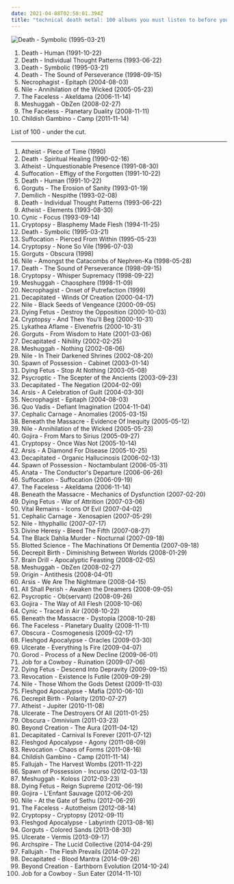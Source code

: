 ```yaml
---
date: 2021-04-08T02:58:01.394Z
title: "technical death metal: 100 albums you must listen to before you die"
---
```

![Death - Symbolic (1995-03-21)](http://coverartarchive.org/release/321a3c33-9310-4b9f-b104-762e465ec60f/19740394528-500.jpg "Death - Symbolic (1995-03-21)")
<ol class="albums">
<li data-cover="http://coverartarchive.org/release/c5ca70aa-d86b-4a0d-84fc-910ca6011881/4940989822-500.jpg" data-tags="death metal, technical death metal" role="button">Death - Human (1991-10-22)</li>
<li data-cover="https://img.discogs.com/_WBMD258Vu8lOUil5yF1zBmivq8=/fit-in/600x583/filters:strip_icc():format(jpeg):mode_rgb():quality(90)/discogs-images/R-1754668-1615550753-3053.jpeg.jpg" data-tags="death metal, technical death metal" role="button">Death - Individual Thought Patterns (1993-06-22)</li>
<li data-cover="http://coverartarchive.org/release/321a3c33-9310-4b9f-b104-762e465ec60f/19740394528-500.jpg" data-tags="death metal" role="button">Death - Symbolic (1995-03-21)</li>
<li data-cover="https://img.discogs.com/AbOZtsdj39rFsDoZ3eEiWLrGh0Y=/fit-in/600x601/filters:strip_icc():format(jpeg):mode_rgb():quality(90)/discogs-images/R-10844672-1508180070-4387.jpeg.jpg" data-tags="death metal, progressive death metal" role="button">Death - The Sound of Perseverance (1998-09-15)</li>
<li data-cover="http://coverartarchive.org/release/6fd013d6-d481-45fe-8746-e99de6cd6aeb/6127775279-500.jpg" data-tags="technical death metal" role="button">Necrophagist - Epitaph (2004-08-03)</li>
<li data-cover="http://coverartarchive.org/release/ca5124df-8ee2-49c8-9d62-7d497b28ae00/24438029985-500.jpg" data-tags="death metal" role="button">Nile - Annihilation of the Wicked (2005-05-23)</li>
<li data-cover="http://coverartarchive.org/release/75b5990e-5608-4c93-9de3-ba16b0f3d212/10206508020-500.jpg" data-tags="technical death metal, death metal" role="button">The Faceless - Akeldama (2006-11-14)</li>
<li data-cover="http://coverartarchive.org/release/4766f9f5-3d4f-360d-a0dd-85d482d0e3ca/27922575264-500.jpg" data-tags="progressive metal, math metal" role="button">Meshuggah - ObZen (2008-02-27)</li>
<li data-cover="https://via.placeholder.com/450" data-tags="technical death metal, progressive death metal" role="button">The Faceless - Planetary Duality (2008-11-11)</li>
<li data-cover="http://coverartarchive.org/release/e2bc6863-a02f-4614-ad59-e6674d158547/15007829992-500.jpg" data-tags="hip-hop, rap" role="button">Childish Gambino - Camp (2011-11-14)</li>
</ol>
List of 100 - under the cut.
<!-- more -->

_________________

<ol class="albums">
<li data-cover="https://via.placeholder.com/450" data-tags="technical death metal, death metal" role="button">
Atheist - Piece of Time (1990)
</li>
<li data-cover="http://coverartarchive.org/release/bd1c4410-b318-4ee4-9118-0134df69a07b/2591319122-500.jpg" data-tags="death metal" role="button">
Death - Spiritual Healing (1990-02-16)
</li>
<li data-cover="http://coverartarchive.org/release/e4521532-6392-45eb-92a8-784033de7509/2571993471-500.jpg" data-tags="technical death metal, death metal" role="button">
Atheist - Unquestionable Presence (1991-08-30)
</li>
<li data-cover="http://coverartarchive.org/release/b83458f4-58db-4b00-952d-1c3890b3fd1b/5852144410-500.jpg" data-tags="death metal" role="button">
Suffocation - Effigy of the Forgotten (1991-10-22)
</li>
<li data-cover="http://coverartarchive.org/release/c5ca70aa-d86b-4a0d-84fc-910ca6011881/4940989822-500.jpg" data-tags="death metal, technical death metal" role="button">
Death - Human (1991-10-22)
</li>
<li data-cover="http://coverartarchive.org/release/c37b7e87-fe77-466e-b188-76e5f39ff04b/12865469740-500.jpg" data-tags="death metal, technical death metal" role="button">
Gorguts - The Erosion of Sanity (1993-01-19)
</li>
<li data-cover="https://img.discogs.com/b4lzcfHekEa2TarJFo3bw6Y7drY=/fit-in/525x520/filters:strip_icc():format(jpeg):mode_rgb():quality(90)/discogs-images/R-1653973-1320397322.jpeg.jpg" data-tags="technical death metal, death metal" role="button">
Demilich - Nespithe (1993-02-08)
</li>
<li data-cover="https://img.discogs.com/_WBMD258Vu8lOUil5yF1zBmivq8=/fit-in/600x583/filters:strip_icc():format(jpeg):mode_rgb():quality(90)/discogs-images/R-1754668-1615550753-3053.jpeg.jpg" data-tags="death metal, technical death metal" role="button">
Death - Individual Thought Patterns (1993-06-22)
</li>
<li data-cover="http://coverartarchive.org/release/2a3dab5a-2d3b-4c07-aef6-d806d6ea920d/23415824129-500.jpg" data-tags="technical death metal, death metal" role="button">
Atheist - Elements (1993-08-30)
</li>
<li data-cover="https://img.discogs.com/tM9Y9ZW2m05DZVj_ZwipowXJKFU=/fit-in/450x450/filters:strip_icc():format(jpeg):mode_rgb():quality(90)/discogs-images/R-655586-1143989097.jpeg.jpg" data-tags="progressive metal" role="button">
Cynic - Focus (1993-09-14)
</li>
<li data-cover="http://coverartarchive.org/release/901b614f-d39e-3d5d-89d2-596c3f045315/7743674648-500.jpg" data-tags="death metal" role="button">
Cryptopsy - Blasphemy Made Flesh (1994-11-25)
</li>
<li data-cover="http://coverartarchive.org/release/321a3c33-9310-4b9f-b104-762e465ec60f/19740394528-500.jpg" data-tags="death metal" role="button">
Death - Symbolic (1995-03-21)
</li>
<li data-cover="http://coverartarchive.org/release/c09ec022-2459-444a-8f59-ea363df28575/24459277900-500.jpg" data-tags="death metal" role="button">
Suffocation - Pierced From Within (1995-05-23)
</li>
<li data-cover="https://img.discogs.com/_fhdnsIJfaADES1312cy1SvPd7E=/fit-in/600x600/filters:strip_icc():format(jpeg):mode_rgb():quality(90)/discogs-images/R-3606752-1356082773-8996.jpeg.jpg" data-tags="death metal, technical death metal" role="button">
Cryptopsy - None So Vile (1996-07-03)
</li>
<li data-cover="https://img.discogs.com/LjUpIiBmj8BKLqkVG0d8aTgslyM=/fit-in/307x300/filters:strip_icc():format(jpeg):mode_rgb():quality(90)/discogs-images/R-3533596-1334196145.jpeg.jpg" data-tags="technical death metal, death metal" role="button">
Gorguts - Obscura (1998)
</li>
<li data-cover="https://img.discogs.com/1shcZ_nz2dW62FBfbV2quvbpRMU=/fit-in/387x600/filters:strip_icc():format(jpeg):mode_rgb():quality(90)/discogs-images/R-6282818-1417876455-8639.jpeg.jpg" data-tags="death metal" role="button">
Nile - Amongst the Catacombs of Nephren-Ka (1998-05-28)
</li>
<li data-cover="https://img.discogs.com/AbOZtsdj39rFsDoZ3eEiWLrGh0Y=/fit-in/600x601/filters:strip_icc():format(jpeg):mode_rgb():quality(90)/discogs-images/R-10844672-1508180070-4387.jpeg.jpg" data-tags="death metal, progressive death metal" role="button">
Death - The Sound of Perseverance (1998-09-15)
</li>
<li data-cover="http://coverartarchive.org/release/19799cef-ae8b-3cdb-8119-332713fd1c27/7743885552-500.jpg" data-tags="death metal, technical death metal" role="button">
Cryptopsy - Whisper Supremacy (1998-09-22)
</li>
<li data-cover="http://coverartarchive.org/release/772ad8a8-f3fe-3a06-8d82-d6d529b5a785/7846820494-500.jpg" data-tags="progressive metal, math metal" role="button">
Meshuggah - Chaosphere (1998-11-09)
</li>
<li data-cover="https://via.placeholder.com/450" data-tags="technical death metal" role="button">
Necrophagist - Onset of Putrefaction (1999)
</li>
<li data-cover="http://coverartarchive.org/release/394bd00a-df70-4101-8e38-5f09a5390e21/9643626428-500.jpg" data-tags="technical death metal, death metal" role="button">
Decapitated - Winds Of Creation (2000-04-17)
</li>
<li data-cover="http://coverartarchive.org/release/cc155c4e-0747-44c8-8d16-3ba11759a864/9692621053-500.jpg" data-tags="death metal" role="button">
Nile - Black Seeds of Vengeance (2000-09-05)
</li>
<li data-cover="http://coverartarchive.org/release/8b4c9a14-0190-483c-9f94-0aec0694954e/9670537330-500.jpg" data-tags="death metal" role="button">
Dying Fetus - Destroy the Opposition (2000-10-03)
</li>
<li data-cover="https://img.discogs.com/OUvXwQG8QWBxxCtbl-wtvM07xsI=/fit-in/600x600/filters:strip_icc():format(jpeg):mode_rgb():quality(90)/discogs-images/R-483903-1162396506.jpeg.jpg" data-tags="technical death metal, death metal" role="button">
Cryptopsy - And Then You'll Beg (2000-10-31)
</li>
<li data-cover="http://coverartarchive.org/release/36e75fe8-97d9-4628-99e0-2401ba2aaf0e/13536425693-500.jpg" data-tags="technical death metal, progressive death metal" role="button">
Lykathea Aflame - Elvenefris (2000-10-31)
</li>
<li data-cover="http://coverartarchive.org/release/0ba02bc2-6dcf-4af7-9789-858f1214cf8e/10787320367-500.jpg" data-tags="technical death metal, death metal" role="button">
Gorguts - From Wisdom to Hate (2001-03-06)
</li>
<li data-cover="http://coverartarchive.org/release/47924ab2-d0e7-4135-ae84-797ece8924cb/13368438880-500.jpg" data-tags="death metal, technical death metal" role="button">
Decapitated - Nihility (2002-02-25)
</li>
<li data-cover="https://img.discogs.com/5xBkjs9_H7qcUcVCSFd9pfAbu7Y=/fit-in/600x600/filters:strip_icc():format(jpeg):mode_rgb():quality(90)/discogs-images/R-654747-1285957481.jpeg.jpg" data-tags="progressive metal" role="button">
Meshuggah - Nothing (2002-08-06)
</li>
<li data-cover="https://img.discogs.com/beYJ0vbaSav1h-ZJJYwvtYASWtg=/fit-in/600x526/filters:strip_icc():format(jpeg):mode_rgb():quality(90)/discogs-images/R-6507757-1447088929-2827.jpeg.jpg" data-tags="death metal, technical death metal" role="button">
Nile - In Their Darkened Shrines (2002-08-20)
</li>
<li data-cover="http://coverartarchive.org/release/177759a7-0d24-4c8f-b6c4-6fb9faae53eb/21814792851-500.jpg" data-tags="technical death metal, death metal" role="button">
Spawn of Possession - Cabinet (2003-01-14)
</li>
<li data-cover="https://img.discogs.com/cQpI0GBC8kFhgaI_s1_KJRYGfFc=/fit-in/300x300/filters:strip_icc():format(jpeg):mode_rgb():quality(90)/discogs-images/R-11480452-1517081924-5358.jpeg.jpg" data-tags="death metal, technical death metal" role="button">
Dying Fetus - Stop At Nothing (2003-05-08)
</li>
<li data-cover="https://img.discogs.com/jkNvKnWA_KX4l9WqpIfEVv11oQ0=/fit-in/600x600/filters:strip_icc():format(jpeg):mode_rgb():quality(90)/discogs-images/R-13139040-1548744606-8162.jpeg.jpg" data-tags="technical death metal, death metal" role="button">
Psycroptic - The Scepter of the Ancients (2003-09-23)
</li>
<li data-cover="http://coverartarchive.org/release/a8c592a0-4562-4371-97e9-535d9e1ab09c/9643527463-500.jpg" data-tags="death metal, technical death metal" role="button">
Decapitated - The Negation (2004-02-09)
</li>
<li data-cover="http://coverartarchive.org/release/fb662378-13da-3f52-be9a-4fd8d1d43774/7741456821-500.jpg" data-tags="melodic death metal, technical death metal, death metal" role="button">
Arsis - A Celebration of Guilt (2004-03-30)
</li>
<li data-cover="http://coverartarchive.org/release/6fd013d6-d481-45fe-8746-e99de6cd6aeb/6127775279-500.jpg" data-tags="technical death metal" role="button">
Necrophagist - Epitaph (2004-08-03)
</li>
<li data-cover="https://img.discogs.com/B-gtDafGTXJosxXNOmdbnQKa3ls=/fit-in/600x599/filters:strip_icc():format(jpeg):mode_rgb():quality(90)/discogs-images/R-820390-1265235936.jpeg.jpg" data-tags="melodic death metal, technical death metal" role="button">
Quo Vadis - Defiant Imagination (2004-11-04)
</li>
<li data-cover="http://coverartarchive.org/release/a76595f6-9323-4794-8866-e7bc21cc08e1/20068097859-500.jpg" data-tags="grindcore, death metal, technical death metal" role="button">
Cephalic Carnage - Anomalies (2005-03-15)
</li>
<li data-cover="https://via.placeholder.com/450" data-tags="technical death metal, death metal" role="button">
Beneath the Massacre - Evidence Of Inequity (2005-05-12)
</li>
<li data-cover="http://coverartarchive.org/release/ca5124df-8ee2-49c8-9d62-7d497b28ae00/24438029985-500.jpg" data-tags="death metal" role="button">
Nile - Annihilation of the Wicked (2005-05-23)
</li>
<li data-cover="http://coverartarchive.org/release/a430ab40-b6ad-3add-98fe-276d5251a42b/22928954741-500.jpg" data-tags="whalecore, progressive death metal, progressive metal, death metal" role="button">
Gojira - From Mars to Sirius (2005-09-27)
</li>
<li data-cover="http://coverartarchive.org/release/0db7c2d5-0532-4471-a6b0-d13bfd683ce4/10420306473-500.jpg" data-tags="technical death metal, death metal" role="button">
Cryptopsy - Once Was Not (2005-10-14)
</li>
<li data-cover="https://img.discogs.com/SQkVc6wTNmLzu6KKX6FmxfRhU9k=/fit-in/400x399/filters:strip_icc():format(jpeg):mode_rgb():quality(90)/discogs-images/R-1532932-1241886548.jpeg.jpg" data-tags="death metal, technical death metal" role="button">
Arsis - A Diamond For Disease (2005-10-25)
</li>
<li data-cover="https://img.discogs.com/aUQCIzkE9w7lqjaq3zZ6Hg3JHVI=/fit-in/600x600/filters:strip_icc():format(jpeg):mode_rgb():quality(90)/discogs-images/R-1793437-1304159628.jpeg.jpg" data-tags="death metal, technical death metal" role="button">
Decapitated - Organic Hallucinosis (2006-02-13)
</li>
<li data-cover="https://via.placeholder.com/450" data-tags="technical death metal" role="button">
Spawn of Possession - Noctambulant (2006-05-31)
</li>
<li data-cover="https://via.placeholder.com/450" data-tags="technical death metal, death metal" role="button">
Anata - The Conductor's Departure (2006-06-26)
</li>
<li data-cover="https://img.discogs.com/7tX4dKwj5LkatsLW7YVJJDr_2B8=/fit-in/202x201/filters:strip_icc():format(jpeg):mode_rgb():quality(90)/discogs-images/R-2235435-1331875584.jpeg.jpg" data-tags="death metal" role="button">
Suffocation - Suffocation (2006-09-19)
</li>
<li data-cover="http://coverartarchive.org/release/75b5990e-5608-4c93-9de3-ba16b0f3d212/10206508020-500.jpg" data-tags="technical death metal, death metal" role="button">
The Faceless - Akeldama (2006-11-14)
</li>
<li data-cover="http://coverartarchive.org/release/0f820e4c-1fb0-489f-8359-f59c43de341d/12275335448-500.jpg" data-tags="technical death metal" role="button">
Beneath the Massacre - Mechanics of Dysfunction (2007-02-20)
</li>
<li data-cover="https://img.discogs.com/XdqLJmvm2bPOEIAp6G5hA8ECRbU=/fit-in/483x490/filters:strip_icc():format(jpeg):mode_rgb():quality(90)/discogs-images/R-922770-1388153901-4381.jpeg.jpg" data-tags="death metal" role="button">
Dying Fetus - War of Attrition (2007-03-06)
</li>
<li data-cover="http://coverartarchive.org/release/024c3656-3151-3068-96bd-06f3706ce81b/23535428008-500.jpg" data-tags="death metal" role="button">
Vital Remains - Icons Of Evil (2007-04-02)
</li>
<li data-cover="http://coverartarchive.org/release/35985e83-a02d-46e4-a71d-808d4d7ea3e6/27198261885-500.jpg" data-tags="death metal, grindcore" role="button">
Cephalic Carnage - Xenosapien (2007-05-29)
</li>
<li data-cover="http://coverartarchive.org/release/5c72f5ea-ce1d-33b3-8d0a-32c6901faffb/18352306915-500.jpg" data-tags="death metal, technical death metal" role="button">
Nile - Ithyphallic (2007-07-17)
</li>
<li data-cover="https://img.discogs.com/SXMY9TtYg2E3iEpMij1FAB_u5S0=/fit-in/450x450/filters:strip_icc():format(jpeg):mode_rgb():quality(90)/discogs-images/R-1087368-1191066313.png.jpg" data-tags="death metal, metalcore" role="button">
Divine Heresy - Bleed The Fifth (2007-08-27)
</li>
<li data-cover="http://coverartarchive.org/release/e0953194-8ace-4e84-ab7b-9055928fff96/7867330959-500.jpg" data-tags="melodic death metal" role="button">
The Black Dahlia Murder - Nocturnal (2007-09-18)
</li>
<li data-cover="http://coverartarchive.org/release/6b460d2a-ef8e-4874-905c-9f8956f017d1/2751410979-500.jpg" data-tags="progressive metal" role="button">
Blotted Science - The Machinations Of Dementia (2007-09-18)
</li>
<li data-cover="http://coverartarchive.org/release/e700fcc9-4de5-4c53-b285-ad92012867e8/12866501426-500.jpg" data-tags="death metal" role="button">
Decrepit Birth - Diminishing Between Worlds (2008-01-29)
</li>
<li data-cover="https://img.discogs.com/l8bKKluikwanMV7S4vB5nHLsMLg=/fit-in/500x502/filters:strip_icc():format(jpeg):mode_rgb():quality(90)/discogs-images/R-1980482-1256469614.jpeg.jpg" data-tags="death metal, brutal death metal, technical death metal" role="button">
Brain Drill - Apocalyptic Feasting (2008-02-05)
</li>
<li data-cover="http://coverartarchive.org/release/4766f9f5-3d4f-360d-a0dd-85d482d0e3ca/27922575264-500.jpg" data-tags="progressive metal, math metal" role="button">
Meshuggah - ObZen (2008-02-27)
</li>
<li data-cover="http://coverartarchive.org/release/9300d718-e34d-48ac-b6d5-0728b2199321/12872688177-500.jpg" data-tags="technical death metal, death metal" role="button">
Origin - Antithesis (2008-04-01)
</li>
<li data-cover="http://coverartarchive.org/release/67d080f1-1f61-4ccc-ab2d-05d7a45ba9f2/15528863159-500.jpg" data-tags="technical death metal, death metal" role="button">
Arsis - We Are The Nightmare (2008-04-15)
</li>
<li data-cover="https://via.placeholder.com/450" data-tags="deathcore" role="button">
All Shall Perish - Awaken the Dreamers (2008-09-05)
</li>
<li data-cover="https://img.discogs.com/12ZNVOXsnmUtA0gPNE8YFpJbOhM=/fit-in/600x595/filters:strip_icc():format(jpeg):mode_rgb():quality(90)/discogs-images/R-1611700-1307673007.jpeg.jpg" data-tags="technical death metal, death metal" role="button">
Psycroptic - Ob(servant) (2008-09-26)
</li>
<li data-cover="http://coverartarchive.org/release/5de17f35-cac4-3be0-9b45-cc4ecfe4757a/1603337705-500.jpg" data-tags="progressive death metal, progressive metal, death metal" role="button">
Gojira - The Way of All Flesh (2008-10-06)
</li>
<li data-cover="http://coverartarchive.org/release/89d8943c-507f-4476-8b61-dbfef0dce878/9150512902-500.jpg" data-tags="progressive metal" role="button">
Cynic - Traced in Air (2008-10-22)
</li>
<li data-cover="http://coverartarchive.org/release/872e1e4f-b06d-4969-85d2-5fa07e7d1ae4/19200146475-500.jpg" data-tags="technical death metal" role="button">
Beneath the Massacre - Dystopia (2008-10-28)
</li>
<li data-cover="https://via.placeholder.com/450" data-tags="technical death metal, progressive death metal" role="button">
The Faceless - Planetary Duality (2008-11-11)
</li>
<li data-cover="https://img.discogs.com/WJTOugOABZhA4AmfU82SMomrCy4=/fit-in/450x450/filters:strip_icc():format(jpeg):mode_rgb():quality(90)/discogs-images/R-2236537-1274724270.jpeg.jpg" data-tags="technical death metal" role="button">
Obscura - Cosmogenesis (2009-02-17)
</li>
<li data-cover="http://coverartarchive.org/release/088beb9f-bf90-4712-b7b9-3eec3f285cab/10075078735-500.jpg" data-tags="technical death metal, death metal" role="button">
Fleshgod Apocalypse - Oracles (2009-03-30)
</li>
<li data-cover="http://coverartarchive.org/release/00f54cea-1fc2-470a-a898-ebda5038d156/23171911166-500.jpg" data-tags="death metal, technical death metal" role="button">
Ulcerate - Everything Is Fire (2009-04-07)
</li>
<li data-cover="http://coverartarchive.org/release/a7f968d9-6c7e-453a-960c-42bf971ed847/2272307732-500.jpg" data-tags="technical death metal" role="button">
Gorod - Process of a New Decline (2009-06-01)
</li>
<li data-cover="https://img.discogs.com/TWdPA-zUbmDrq3WnJl0sBEbK4gw=/fit-in/600x529/filters:strip_icc():format(jpeg):mode_rgb():quality(90)/discogs-images/R-10508097-1499170358-4429.jpeg.jpg" data-tags="death metal" role="button">
Job for a Cowboy - Ruination (2009-07-06)
</li>
<li data-cover="https://img.discogs.com/vYBLCgQTDzscqJjlK-0qj9hjzfk=/fit-in/216x216/filters:strip_icc():format(jpeg):mode_rgb():quality(90)/discogs-images/R-1940393-1253834208.jpeg.jpg" data-tags="death metal" role="button">
Dying Fetus - Descend Into Depravity (2009-09-15)
</li>
<li data-cover="http://coverartarchive.org/release/813d8710-f188-34b0-86c2-2db89becbb02/23508159175-500.jpg" data-tags="death metal, thrash metal, technical death metal" role="button">
Revocation - Existence Is Futile (2009-09-29)
</li>
<li data-cover="http://coverartarchive.org/release/a7552ce8-03e9-38c6-affa-ee1a27cbd1d9/9692347450-500.jpg" data-tags="death metal, technical death metal" role="button">
Nile - Those Whom the Gods Detest (2009-11-03)
</li>
<li data-cover="http://coverartarchive.org/release/9fc351ef-6f46-4f03-8f25-999b22615331/21780806298-500.jpg" data-tags="technical death metal" role="button">
Fleshgod Apocalypse - Mafia (2010-06-10)
</li>
<li data-cover="http://coverartarchive.org/release/c4d292f5-1096-42e7-8ba9-970ddd26a501/12866001093-500.jpg" data-tags="death metal, technical death metal" role="button">
Decrepit Birth - Polarity (2010-07-27)
</li>
<li data-cover="https://img.discogs.com/9JJxBqVTXBA17WOa9sti9vCGGSM=/fit-in/600x542/filters:strip_icc():format(jpeg):mode_rgb():quality(90)/discogs-images/R-2527272-1614454781-8698.jpeg.jpg" data-tags="technical death metal, progressive death metal, death metal" role="button">
Atheist - Jupiter (2010-11-08)
</li>
<li data-cover="http://coverartarchive.org/release/a3ab579d-62b8-4470-9695-b81b3b7fffb1/23172077075-500.jpg" data-tags="technical death metal, death metal" role="button">
Ulcerate - The Destroyers Of All (2011-01-25)
</li>
<li data-cover="https://img.discogs.com/dnQ8QdfQTs7pw05T-zB6DXIZ8Lk=/fit-in/600x586/filters:strip_icc():format(jpeg):mode_rgb():quality(90)/discogs-images/R-2811868-1526357355-6120.jpeg.jpg" data-tags="technical death metal, progressive death metal" role="button">
Obscura - Omnivium (2011-03-23)
</li>
<li data-cover="https://img.discogs.com/rYU-6dj5pAiZDqP8E5_lczfZlaA=/fit-in/500x500/filters:strip_icc():format(jpeg):mode_rgb():quality(90)/discogs-images/R-3214919-1320792509.jpeg.jpg" data-tags="technical death metal, death metal" role="button">
Beyond Creation - The Aura (2011-04-12)
</li>
<li data-cover="http://coverartarchive.org/release/7c31b96e-29e7-4035-b9e5-0759fa2e8244/9643431240-500.jpg" data-tags="technical death metal, death metal" role="button">
Decapitated - Carnival Is Forever (2011-07-12)
</li>
<li data-cover="http://coverartarchive.org/release/5eacd540-3a94-4a00-8d15-e48807c42b64/10075100962-500.jpg" data-tags="technical death metal, death metal" role="button">
Fleshgod Apocalypse - Agony (2011-08-09)
</li>
<li data-cover="http://coverartarchive.org/release/ab25e7f1-6ef4-4970-9a70-63524a9b3c76/8532647042-500.jpg" data-tags="technical death metal, thrash metal, death metal" role="button">
Revocation - Chaos of Forms (2011-08-16)
</li>
<li data-cover="http://coverartarchive.org/release/e2bc6863-a02f-4614-ad59-e6674d158547/15007829992-500.jpg" data-tags="hip-hop, rap" role="button">
Childish Gambino - Camp (2011-11-14)
</li>
<li data-cover="http://coverartarchive.org/release/99c84ccf-8593-483f-9f3c-e7f16a6a0ddc/8684736002-500.jpg" data-tags="technical death metal, progressive death metal" role="button">
Fallujah - The Harvest Wombs (2011-11-22)
</li>
<li data-cover="http://coverartarchive.org/release/df74836c-447a-44d1-a9e3-b737a06a8d2c/21814797648-500.jpg" data-tags="technical death metal" role="button">
Spawn of Possession - Incurso (2012-03-13)
</li>
<li data-cover="http://coverartarchive.org/release/b46b9b39-7d56-4e00-ba33-d8bf8fc59889/3235678346-500.jpg" data-tags="progressive metal" role="button">
Meshuggah - Koloss (2012-03-23)
</li>
<li data-cover="http://coverartarchive.org/release/20699777-ae00-4e5e-b602-38a9b9a707e7/22458500700-500.jpg" data-tags="death metal" role="button">
Dying Fetus - Reign Supreme (2012-06-19)
</li>
<li data-cover="http://coverartarchive.org/release/81ae5b5b-9905-46b1-9f6e-acaec406cace/1308873479-500.jpg" data-tags="progressive metal, progressive death metal" role="button">
Gojira - L'Enfant Sauvage (2012-06-20)
</li>
<li data-cover="http://coverartarchive.org/release/150fff58-9134-4033-af84-03d01ccd1421/24437993548-500.jpg" data-tags="death metal, technical death metal" role="button">
Nile - At the Gate of Sethu (2012-06-29)
</li>
<li data-cover="http://coverartarchive.org/release/b56dbc98-ef9f-4a87-8ddd-47544dacddc5/10206533925-500.jpg" data-tags="progressive death metal" role="button">
The Faceless - Autotheism (2012-08-14)
</li>
<li data-cover="http://coverartarchive.org/release/d93eba77-72b8-46f7-93f7-c34b2ee9c055/1982671302-500.jpg" data-tags="technical death metal, death metal" role="button">
Cryptopsy - Cryptopsy (2012-09-11)
</li>
<li data-cover="http://coverartarchive.org/release/32bc40a8-951b-4942-8779-b2fed6c31188/9053300863-500.jpg" data-tags="death metal, symphonic death metal" role="button">
Fleshgod Apocalypse - Labyrinth (2013-08-16)
</li>
<li data-cover="http://coverartarchive.org/release/0fbd6978-4ba0-4f1f-b1fb-1ef7fb9eefd5/10787189786-500.jpg" data-tags="death metal, technical death metal, avant-garde death metal, progressive death metal" role="button">
Gorguts - Colored Sands (2013-08-30)
</li>
<li data-cover="http://coverartarchive.org/release/3d7a2cd0-da59-447a-939b-2e7e53cfff3e/5191928389-500.jpg" data-tags="technical death metal" role="button">
Ulcerate - Vermis (2013-09-17)
</li>
<li data-cover="https://img.discogs.com/zSuGgwdzaEHoQNiWO5oHp4D5bFc=/fit-in/600x326/filters:strip_icc():format(jpeg):mode_rgb():quality(90)/discogs-images/R-5645441-1398825810-8133.jpeg.jpg" data-tags="death metal, technical death metal" role="button">
Archspire - The Lucid Collective (2014-04-29)
</li>
<li data-cover="http://coverartarchive.org/release/c5d20b10-6b85-4a9f-8e6c-f35d9e6fe774/7917993419-500.jpg" data-tags="progressive death metal" role="button">
Fallujah - The Flesh Prevails (2014-07-22)
</li>
<li data-cover="http://coverartarchive.org/release/48f7ce2a-0cfd-4181-b40b-ee43f2cf8e92/7974281698-500.jpg" data-tags="death metal" role="button">
Decapitated - Blood Mantra (2014-09-26)
</li>
<li data-cover="https://img.discogs.com/v1_uKqVddcM97CaGNfHreoo3Yps=/fit-in/500x500/filters:strip_icc():format(jpeg):mode_rgb():quality(90)/discogs-images/R-6199962-1413556647-6152.jpeg.jpg" data-tags="technical death metal, death metal" role="button">
Beyond Creation - Earthborn Evolution (2014-10-24)
</li>
<li data-cover="http://coverartarchive.org/release/25709756-9800-430f-86e3-f4afdf82cd87/8807332329-500.jpg" data-tags="technical death metal" role="button">
Job for a Cowboy - Sun Eater (2014-11-10)
</li>
</ol>